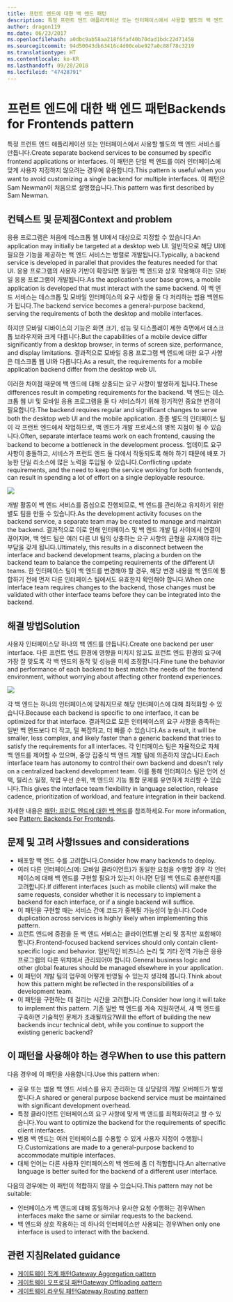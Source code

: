 ```yaml
---
title: 프런트 엔드에 대한 백 엔드 패턴
description: 특정 프런트 엔드 애플리케이션 또는 인터페이스에서 사용할 별도의 백 엔드 서비스를 만듭니다.
author: dragon119
ms.date: 06/23/2017
ms.openlocfilehash: a0dbc9ab58aa218f6faf40b70dad1bdc22d71458
ms.sourcegitcommit: 94d50043db63416c4d00cebe927a0c88f78c3219
ms.translationtype: HT
ms.contentlocale: ko-KR
ms.lasthandoff: 09/28/2018
ms.locfileid: "47428791"
---
```

# <a name="backends-for-frontends-pattern"></a><span data-ttu-id="17110-103">프런트 엔드에 대한 백 엔드 패턴</span><span class="sxs-lookup"><span data-stu-id="17110-103">Backends for Frontends pattern</span></span>

<span data-ttu-id="17110-104">특정 프런트 엔드 애플리케이션 또는 인터페이스에서 사용할 별도의 백 엔드 서비스를 만듭니다.</span><span class="sxs-lookup"><span data-stu-id="17110-104">Create separate backend services to be consumed by specific frontend applications or interfaces.</span></span> <span data-ttu-id="17110-105">이 패턴은 단일 백 엔드를 여러 인터페이스에 맞게 사용자 지정하지 않으려는 경우에 유용합니다.</span><span class="sxs-lookup"><span data-stu-id="17110-105">This pattern is useful when you want to avoid customizing a single backend for multiple interfaces.</span></span> <span data-ttu-id="17110-106">이 패턴은 Sam Newman이 처음으로 설명했습니다.</span><span class="sxs-lookup"><span data-stu-id="17110-106">This pattern was first described by Sam Newman.</span></span>

## <a name="context-and-problem"></a><span data-ttu-id="17110-107">컨텍스트 및 문제점</span><span class="sxs-lookup"><span data-stu-id="17110-107">Context and problem</span></span>

<span data-ttu-id="17110-108">응용 프로그램은 처음에 데스크톱 웹 UI에서 대상으로 지정할 수 있습니다.</span><span class="sxs-lookup"><span data-stu-id="17110-108">An application may initially be targeted at a desktop web UI.</span></span> <span data-ttu-id="17110-109">일반적으로 해당 UI에 필요한 기능을 제공하는 백 엔드 서비스는 병렬로 개발됩니다.</span><span class="sxs-lookup"><span data-stu-id="17110-109">Typically, a backend service is developed in parallel that provides the features needed for that UI.</span></span> <span data-ttu-id="17110-110">응용 프로그램의 사용자 기반이 확장되면 동일한 백 엔드와 상호 작용해야 하는 모바일 응용 프로그램이 개발됩니다.</span><span class="sxs-lookup"><span data-stu-id="17110-110">As the application's user base grows, a mobile application is developed that must interact with the same backend.</span></span> <span data-ttu-id="17110-111">이 백 엔드 서비스는 데스크톱 및 모바일 인터페이스의 요구 사항을 둘 다 처리하는 범용 백엔드가 됩니다.</span><span class="sxs-lookup"><span data-stu-id="17110-111">The backend service becomes a general-purpose backend, serving the requirements of both the desktop and mobile interfaces.</span></span>

<span data-ttu-id="17110-112">하지만 모바일 디바이스의 기능은 화면 크기, 성능 및 디스플레이 제한 측면에서 데스크톱 브라우저와 크게 다릅니다.</span><span class="sxs-lookup"><span data-stu-id="17110-112">But the capabilities of a mobile device differ significantly from a desktop browser, in terms of screen size, performance, and display limitations.</span></span> <span data-ttu-id="17110-113">결과적으로 모바일 응용 프로그램 백 엔드에 대한 요구 사항은 데스크톱 웹 UI와 다릅니다.</span><span class="sxs-lookup"><span data-stu-id="17110-113">As a result, the requirements for a mobile application backend differ from the desktop web UI.</span></span> 

<span data-ttu-id="17110-114">이러한 차이점 때문에 백 엔드에 대해 상충되는 요구 사항이 발생하게 됩니다.</span><span class="sxs-lookup"><span data-stu-id="17110-114">These differences result in competing requirements for the backend.</span></span> <span data-ttu-id="17110-115">백 엔드는 데스크톱 웹 UI 및 모바일 응용 프로그램을 둘 다 서비스하기 위해 정기적인 중요한 변경이 필요합니다.</span><span class="sxs-lookup"><span data-stu-id="17110-115">The backend requires regular and significant changes to serve both the desktop web UI and the mobile application.</span></span> <span data-ttu-id="17110-116">종종 별도의 인터페이스 팀이 각 프런트 엔드에서 작업하므로, 백 엔드가 개발 프로세스의 병목 지점이 될 수 있습니다.</span><span class="sxs-lookup"><span data-stu-id="17110-116">Often, separate interface teams work on each frontend, causing the backend to become a bottleneck in the development process.</span></span> <span data-ttu-id="17110-117">업데이트 요구 사항이 충돌하고, 서비스가 프런트 엔드 둘 다에서 작동되도록 해야 하기 때문에 배포 가능한 단일 리소스에 많은 노력을 투입될 수 있습니다.</span><span class="sxs-lookup"><span data-stu-id="17110-117">Conflicting update requirements, and the need to keep the service working for both frontends, can result in spending a lot of effort on a single deployable resource.</span></span>

![](./_images/backend-for-frontend.png) 

<span data-ttu-id="17110-118">개발 활동이 백 엔드 서비스를 중심으로 진행되므로, 백 엔드를 관리하고 유지하기 위한 별도 팀을 만들 수 있습니다.</span><span class="sxs-lookup"><span data-stu-id="17110-118">As the development activity focuses on the backend service, a separate team may be created to manage and maintain the backend.</span></span> <span data-ttu-id="17110-119">결과적으로 이로 인해 인터페이스 및 백 엔드 개발 팀 사이에서 연결이 끊어지며, 백 엔드 팀은 여러 다른 UI 팀의 상충하는 요구 사항의 균형을 유지해야 하는 부담을 갖게 됩니다.</span><span class="sxs-lookup"><span data-stu-id="17110-119">Ultimately, this results in a disconnect between the interface and backend development teams, placing a burden on the backend team to balance the competing requirements of the different UI teams.</span></span> <span data-ttu-id="17110-120">한 인터페이스 팀이 백 엔드를 변경해야 할 경우, 해당 변경 내용을 백 엔드에 통합하기 전에 먼저 다른 인터페이스 팀에서도 유효한지 확인해야 합니다.</span><span class="sxs-lookup"><span data-stu-id="17110-120">When one interface team requires changes to the backend, those changes must be validated with other interface teams before they can be integrated into the backend.</span></span> 

## <a name="solution"></a><span data-ttu-id="17110-121">해결 방법</span><span class="sxs-lookup"><span data-stu-id="17110-121">Solution</span></span>

<span data-ttu-id="17110-122">사용자 인터페이스당 하나의 백 엔드를 만듭니다.</span><span class="sxs-lookup"><span data-stu-id="17110-122">Create one backend per user interface.</span></span> <span data-ttu-id="17110-123">다른 프런트 엔드 환경에 영향을 미치지 않고도 프런트 엔드 환경의 요구에 가장 잘 맞도록 각 백 엔드의 동작 및 성능을 미세 조정합니다.</span><span class="sxs-lookup"><span data-stu-id="17110-123">Fine tune the behavior and performance of each backend to best match the needs of the frontend environment, without worrying about affecting other frontend experiences.</span></span>

![](./_images/backend-for-frontend-example.png) 

<span data-ttu-id="17110-124">각 백 엔드는 하나의 인터페이스에 맞춰지므로 해당 인터페이스에 대해 최적화할 수 있습니다.</span><span class="sxs-lookup"><span data-stu-id="17110-124">Because each backend is specific to one interface, it can be optimized for that interface.</span></span> <span data-ttu-id="17110-125">결과적으로 모든 인터페이스의 요구 사항을 충족하는 일반 백 엔드보다 더 작고, 덜 복잡하고, 더 빠를 수 있습니다.</span><span class="sxs-lookup"><span data-stu-id="17110-125">As a result, it will be smaller, less complex, and likely faster than a generic backend that tries to satisfy the requirements for all interfaces.</span></span> <span data-ttu-id="17110-126">각 인터페이스 팀은 자율적으로 자체 백 엔드를 제어할 수 있으며, 중앙 집중식 백 엔드 개발 팀에 의존하지 않습니다.</span><span class="sxs-lookup"><span data-stu-id="17110-126">Each interface team has autonomy to control their own backend and doesn't rely on a centralized backend development team.</span></span> <span data-ttu-id="17110-127">이를 통해 인터페이스 팀은 언어 선택, 릴리스 일정, 작업 우선 순위, 백 엔드의 기능 통합 문제를 유연하게 처리할 수 있습니다.</span><span class="sxs-lookup"><span data-stu-id="17110-127">This gives the interface team flexibility in language selection, release cadence, prioritization of workload, and feature integration in their backend.</span></span>

<span data-ttu-id="17110-128">자세한 내용은 [패턴: 프런트 엔드에 대한 백 엔드](https://samnewman.io/patterns/architectural/bff/)를 참조하세요.</span><span class="sxs-lookup"><span data-stu-id="17110-128">For more information, see [Pattern: Backends For Frontends](https://samnewman.io/patterns/architectural/bff/).</span></span>

## <a name="issues-and-considerations"></a><span data-ttu-id="17110-129">문제 및 고려 사항</span><span class="sxs-lookup"><span data-stu-id="17110-129">Issues and considerations</span></span>

- <span data-ttu-id="17110-130">배포할 백 엔드 수를 고려합니다.</span><span class="sxs-lookup"><span data-stu-id="17110-130">Consider how many backends to deploy.</span></span>
- <span data-ttu-id="17110-131">여러 다른 인터페이스(예: 모바일 클라이언트)가 동일한 요청을 수행할 경우 각 인터페이스에 대해 백 엔드를 구현할 필요가 있는지 아니면 단일 백 엔드로 충분한지를 고려합니다.</span><span class="sxs-lookup"><span data-stu-id="17110-131">If different interfaces (such as mobile clients) will make the same requests, consider whether it is necessary to implement a backend for each interface, or if a single backend will suffice.</span></span>
- <span data-ttu-id="17110-132">이 패턴을 구현할 때는 서비스 간에 코드가 중복될 가능성이 높습니다.</span><span class="sxs-lookup"><span data-stu-id="17110-132">Code duplication across services is highly likely when implementing this pattern.</span></span>
- <span data-ttu-id="17110-133">프런트 엔드에 중점을 둔 백 엔드 서비스는 클라이언트별 논리 및 동작만 포함해야 합니다.</span><span class="sxs-lookup"><span data-stu-id="17110-133">Frontend-focused backend services should only contain client-specific logic and behavior.</span></span> <span data-ttu-id="17110-134">일반적인 비즈니스 논리 및 기타 전역 기능은 응용 프로그램의 다른 위치에서 관리되어야 합니다.</span><span class="sxs-lookup"><span data-stu-id="17110-134">General business logic and other global features should be managed elsewhere in your application.</span></span>
- <span data-ttu-id="17110-135">이 패턴이 개발 팀의 업무에 어떻게 반영될 수 있는지 생각해 봅니다.</span><span class="sxs-lookup"><span data-stu-id="17110-135">Think about how this pattern might be reflected in the responsibilities of a development team.</span></span>
- <span data-ttu-id="17110-136">이 패턴을 구현하는 데 걸리는 시간을 고려합니다.</span><span class="sxs-lookup"><span data-stu-id="17110-136">Consider how long it will take to implement this pattern.</span></span> <span data-ttu-id="17110-137">기존 일반 백 엔드를 계속 지원하면서, 새 백 엔드를 구축하면 기술적인 문제가 초래될까요?</span><span class="sxs-lookup"><span data-stu-id="17110-137">Will the effort of building the new backends incur technical debt, while you continue to support the existing generic backend?</span></span>

## <a name="when-to-use-this-pattern"></a><span data-ttu-id="17110-138">이 패턴을 사용해야 하는 경우</span><span class="sxs-lookup"><span data-stu-id="17110-138">When to use this pattern</span></span>

<span data-ttu-id="17110-139">다음 경우에 이 패턴을 사용합니다.</span><span class="sxs-lookup"><span data-stu-id="17110-139">Use this pattern when:</span></span>

- <span data-ttu-id="17110-140">공유 또는 범용 백 엔드 서비스를 유지 관리하는 데 상당량의 개발 오버헤드가 발생합니다.</span><span class="sxs-lookup"><span data-stu-id="17110-140">A shared or general purpose backend service must be maintained with significant development overhead.</span></span>
- <span data-ttu-id="17110-141">특정 클라이언트 인터페이스의 요구 사항에 맞게 백 엔드를 최적화하려고 할 수 있습니다.</span><span class="sxs-lookup"><span data-stu-id="17110-141">You want to optimize the backend for the requirements of specific client interfaces.</span></span>
- <span data-ttu-id="17110-142">범용 백 엔드는 여러 인터페이스를 수용할 수 있게 사용자 지정이 수행됩니다.</span><span class="sxs-lookup"><span data-stu-id="17110-142">Customizations are made to a general-purpose backend to accommodate multiple interfaces.</span></span>
- <span data-ttu-id="17110-143">대체 언어는 다른 사용자 인터페이스의 백 엔드에 좀 더 적합합니다.</span><span class="sxs-lookup"><span data-stu-id="17110-143">An alternative language is better suited for the backend of a different user interface.</span></span>

<span data-ttu-id="17110-144">다음의 경우에는 이 패턴이 적합하지 않을 수 있습니다.</span><span class="sxs-lookup"><span data-stu-id="17110-144">This pattern may not be suitable:</span></span>

- <span data-ttu-id="17110-145">인터페이스가 백 엔드에 대해 동일하거나 유사한 요청 수행하는 경우</span><span class="sxs-lookup"><span data-stu-id="17110-145">When interfaces make the same or similar requests to the backend.</span></span>
- <span data-ttu-id="17110-146">백 엔드와 상호 작용하는 데 하나의 인터페이스만 사용되는 경우</span><span class="sxs-lookup"><span data-stu-id="17110-146">When only one interface is used to interact with the backend.</span></span>

## <a name="related-guidance"></a><span data-ttu-id="17110-147">관련 지침</span><span class="sxs-lookup"><span data-stu-id="17110-147">Related guidance</span></span>

- [<span data-ttu-id="17110-148">게이트웨이 집계 패턴</span><span class="sxs-lookup"><span data-stu-id="17110-148">Gateway Aggregation pattern</span></span>](./gateway-aggregation.md)
- [<span data-ttu-id="17110-149">게이트웨이 오프로딩 패턴</span><span class="sxs-lookup"><span data-stu-id="17110-149">Gateway Offloading pattern</span></span>](./gateway-offloading.md)
- [<span data-ttu-id="17110-150">게이트웨이 라우팅 패턴</span><span class="sxs-lookup"><span data-stu-id="17110-150">Gateway Routing pattern</span></span>](./gateway-routing.md)


